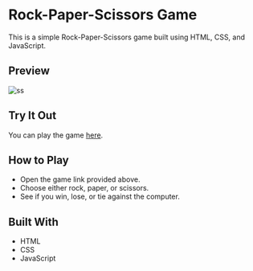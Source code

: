 # Rock-Paper-Scissors Game

This is a simple Rock-Paper-Scissors game built using HTML, CSS, and JavaScript.

## Preview

![ss](https://github.com/Saugataghosh24/Rock-Paper-Scissors/assets/135034312/a67ae6e4-7144-4f6e-903f-b269256ad6a8)

## Try It Out

You can play the game [here]( https://saugataghosh24.github.io/Rock-Paper-Scissors/).

## How to Play

- Open the game link provided above.
- Choose either rock, paper, or scissors.
- See if you win, lose, or tie against the computer.

## Built With

- HTML
- CSS
- JavaScript
